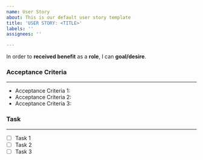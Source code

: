 ```yaml
---
name: User Story
about: This is our default user story template
title: 'USER STORY: <TITLE>'
labels: ''
assignees: ''

---
```


In order to **received benefit** as a **role**, I can **goal/desire**.
### Acceptance Criteria
---
* Acceptance Criteria 1:
* Acceptance Criteria 2:
* Acceptance Criteria 3:
### Task
---
- [ ] Task 1
- [ ] Task 2
- [ ] Task 3
